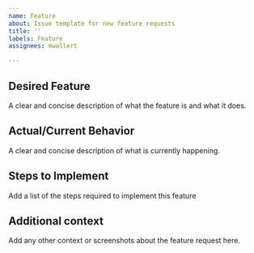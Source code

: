 ```yaml
---
name: Feature
about: Issue template for new feature requests
title: ''
labels: Feature
assignees: mwallert

---
```


## Desired Feature
A clear and concise description of what the feature is and what it does.

## Actual/Current Behavior
A clear and concise description of what is currently happening.

## Steps to Implement
Add a list of the steps required to implement this feature

## Additional context
Add any other context or screenshots about the feature request here.
